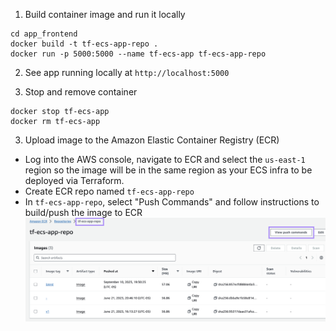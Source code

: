 1. Build container image and run it locally

```
cd app_frontend
docker build -t tf-ecs-app-repo .
docker run -p 5000:5000 --name tf-ecs-app tf-ecs-app-repo
```

2. See app running locally at `http://localhost:5000`

3. Stop and remove container

```
docker stop tf-ecs-app
docker rm tf-ecs-app
```

3. Upload image to the Amazon Elastic Container Registry (ECR)

-   Log into the AWS console, navigate to ECR and select the `us-east-1` region so the image will be in the same region as your ECS infra to be deployed via Terraform.
-   Create ECR repo named `tf-ecs-app-repo`
-   In `tf-ecs-app-repo`, select "Push Commands" and follow instructions to build/push the image to ECR
    ![ECR](aws-ecr.png)
